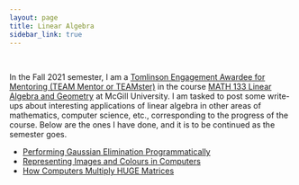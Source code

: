 ```yaml
---
layout: page
title: Linear Algebra
sidebar_link: true
---
```


<br>

In the Fall 2021 semester, I am a [Tomlinson Engagement Awardee for Mentoring (TEAM Mentor or TEAMster)](https://www.mcgill.ca/tpulse/tomlinson-engagement-award-mentoring-team) in the course [MATH 133 Linear Algebra and Geometry](https://www.mcgill.ca/study/2021-2022/courses/math-133) at McGill University. I am tasked to post some write-ups about interesting applications of linear algebra in other areas of mathematics, computer science, etc., corresponding to the progress of the course. Below are the ones I have done, and it is to be continued as the semester goes.

* [Performing Gaussian Elimination Programmatically](performing-gaussian-elimination-programmatically)
* [Representing Images and Colours in Computers](representing-images-and-colours-in-computers)
* [How Computers Multiply HUGE Matrices](how-computers-multiply-huge-matrices)
